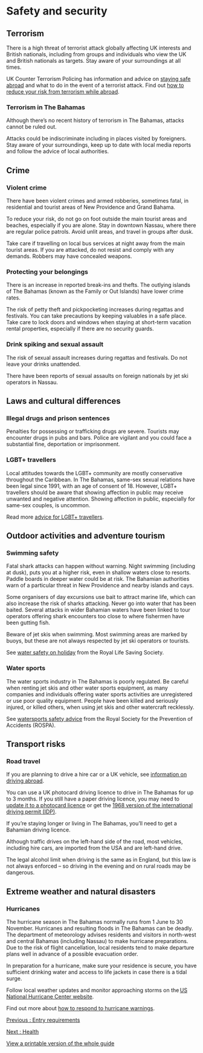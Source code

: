 # Safety and security

## Terrorism

There is a high threat of terrorist attack globally affecting UK interests and British nationals, including from groups and individuals who view the UK and British nationals as targets. Stay aware of your surroundings at all times.

UK Counter Terrorism Policing has information and advice on [staying safe abroad](https://www.counterterrorism.police.uk/safetyadvice/) and what to do in the event of a terrorist attack. Find out [how to reduce your risk from terrorism while abroad](https://www.gov.uk/guidance/reduce-your-risk-from-terrorism-while-abroad).

### Terrorism in The Bahamas

Although there’s no recent history of terrorism in The Bahamas, attacks cannot be ruled out.

Attacks could be indiscriminate including in places visited by foreigners. Stay aware of your surroundings, keep up to date with local media reports and follow the advice of local authorities.

## Crime

### Violent crime

There have been violent crimes and armed robberies, sometimes fatal, in residential and tourist areas of New Providence and Grand Bahama.

To reduce your risk, do not go on foot outside the main tourist areas and beaches, especially if you are alone. Stay in downtown Nassau, where there are regular police patrols. Avoid unlit areas, and travel in groups after dusk.

Take care if travelling on local bus services at night away from the main tourist areas. If you are attacked, do not resist and comply with any demands. Robbers may have concealed weapons.

### Protecting your belongings

There is an increase in reported break-ins and thefts. The outlying islands of The Bahamas (known as the Family or Out Islands) have lower crime rates.

The risk of petty theft and pickpocketing increases during regattas and festivals. You can take precautions by keeping valuables in a safe place. Take care to lock doors and windows when staying at short-term vacation rental properties, especially if there are no security guards.

### Drink spiking and sexual assault

The risk of sexual assault increases during regattas and festivals. Do not leave your drinks unattended.

There have been reports of sexual assaults on foreign nationals by jet ski operators in Nassau.

## Laws and cultural differences

### Illegal drugs and prison sentences

Penalties for possessing or trafficking drugs are severe. Tourists may encounter drugs in pubs and bars. Police are vigilant and you could face a substantial fine, deportation or imprisonment.

### LGBT+ travellers

Local attitudes towards the LGBT+ community are mostly conservative throughout the Caribbean. In The Bahamas, same-sex sexual relations have been legal since 1991, with an age of consent of 18. However, LGBT+ travellers should be aware that showing affection in public may receive unwanted and negative attention. Showing affection in public, especially for same-sex couples, is uncommon.

Read more [advice for LGBT+ travellers](https://www.gov.uk/guidance/lesbian-gay-bisexual-and-transgender-foreign-travel-advice).

## Outdoor activities and adventure tourism

### Swimming safety

Fatal shark attacks can happen without warning. Night swimming (including at dusk), puts you at a higher risk, even in shallow waters close to resorts. Paddle boards in deeper water could be at risk. The Bahamian authorities warn of a particular threat in New Providence and nearby islands and cays.

Some organisers of day excursions use bait to attract marine life, which can also increase the risk of sharks attacking. Never go into water that has been baited. Several attacks in wider Bahamian waters have been linked to tour operators offering shark encounters too close to where fishermen have been gutting fish.

Beware of jet skis when swimming. Most swimming areas are marked by buoys, but these are not always respected by jet ski operators or tourists.

See [water safety on holiday](https://www.rlss.org.uk/safety-on-holiday) from the Royal Life Saving Society.

### Water sports

The water sports industry in The Bahamas is poorly regulated. Be careful when renting jet skis and other water sports equipment, as many companies and individuals offering water sports activities are unregistered or use poor quality equipment. People have been killed and seriously injured, or killed others, when using jet skis and other watercraft recklessly.

See ⁠[watersports safety advice](https://www.rospa.com/leisure-water-safety/water/advice/watersports-abroad) from the Royal Society for the Prevention of Accidents (ROSPA).

## Transport risks

### Road travel

If you are planning to drive a hire car or a UK vehicle, see [information on driving abroad](https://www.gov.uk/driving-abroad).

You can use a UK photocard driving licence to drive in The Bahamas for up to 3 months. If you still have a paper driving licence, you may need to [update it to a photocard licence](https://www.gov.uk/exchange-paper-driving-licence) or get the [1968 version of the international driving permit (IDP)](https://www.gov.uk/driving-abroad/international-driving-permit).

If you’re staying longer or living in The Bahamas, you’ll need to get a Bahamian driving licence.

Although traffic drives on the left-hand side of the road, most vehicles, including hire cars, are imported from the USA and are left-hand drive.

The legal alcohol limit when driving is the same as in England, but this law is not always enforced – so driving in the evening and on rural roads may be dangerous.

## Extreme weather and natural disasters

### Hurricanes

The hurricane season in The Bahamas normally runs from 1 June to 30 November. Hurricanes and resulting floods in The Bahamas can be deadly. The department of meteorology advises residents and visitors in north-west and central Bahamas (including Nassau) to make hurricane preparations. Due to the risk of flight cancellation, local residents tend to make departure plans well in advance of a possible evacuation order.

In preparation for a hurricane, make sure your residence is secure, you have sufficient drinking water and access to life jackets in case there is a tidal surge.

Follow local weather updates and monitor approaching storms on the [US National Hurricane Center website](https://www.nhc.noaa.gov/).

Find out more about [how to respond to hurricane warnings](https://www.gov.uk/guidance/tropical-cyclones).

[Previous
:
Entry requirements](/foreign-travel-advice/bahamas/entry-requirements)

[Next
:
Health](/foreign-travel-advice/bahamas/health)

[View a printable version of the whole guide](/foreign-travel-advice/bahamas/print)